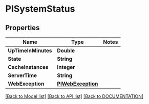 # PISystemStatus

## Properties
Name | Type | Notes
------------ | ------------- | -------------
**UpTimeInMinutes** | **Double**
**State** | **String**
**CacheInstances** | **Integer**
**ServerTime** | **String**
**WebException** | **[**PIWebException**](../models/PIWebException.md)**

[[Back to Model list]](../../DOCUMENTATION.md#documentation-for-models) [[Back to API list]](../../DOCUMENTATION.md#documentation-for-api-endpoints) [[Back to DOCUMENTATION]](../../DOCUMENTATION.md)
